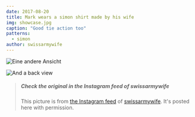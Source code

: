 ```yaml
---
date: 2017-08-20
title: Mark wears a simon shirt made by his wife
img: showcase.jpg
caption: "Good tie action too"
patterns:
  - simon
author: swissarmywife
---
```


![Eine andere Ansicht](2.jpg)

![And a back view](3.jpg)

> ##### Check the original in the Instagram feed of swissarmywife
> 
> This picture is from [the Instagram feed](https://www.instagram.com/p/BYAX07OFEPL/) of [swissarmywife](https://mnel2.wordpress.com/). It's posted here with permission.
